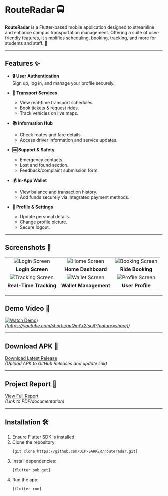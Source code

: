 # RouteRadar 🚍

**RouteRadar** is a Flutter-based mobile application designed to streamline and enhance campus transportation management. Offering a suite of user-friendly features, it simplifies scheduling, booking, tracking, and more for students and staff. 🌟

---

## Features ✨

- **🔒 User Authentication**  
  Sign up, log in, and manage your profile securely.

- **🚌 Transport Services**  
  - View real-time transport schedules.  
  - Book tickets & request rides.  
  - Track vehicles on live maps.  

- **📚 Information Hub**  
  - Check routes and fare details.  
  - Access driver information and service updates.  

- **🆘 Support & Safety**  
  - Emergency contacts.  
  - Lost and found section.  
  - Feedback/complaint submission form.  

- **💰 In-App Wallet**  
  - View balance and transaction history.  
  - Add funds securely via integrated payment methods.  

- **👤 Profile & Settings**  
  - Update personal details.  
  - Change profile picture.  
  - Secure logout.  

---

## Screenshots 📸

| | | |
|:-------------------------:|:-------------------------:|:-------------------------:|
| ![Login Screen](https://drive.google.com/file/d/1dGTnhNQL2ZGid-GAQ_Jjg-YVUKmspfrs/view?usp=drive_link) | ![Home Screen](https://drive.google.com/file/d/1j_BzZXVlIEfO-Px-UtHYFSTmgUecsyNX/view?usp=drive_link) | ![Booking Screen](https://drive.google.com/file/d/1KBAsgwVcpVK_fEJ9JnlemdtwEk8gycBX/view?usp=drive_link) |
| **Login Screen** | **Home Dashboard** | **Ride Booking** |
| ![Tracking Screen](https://drive.google.com/file/d/1PK0j__W0lTIgy2Np8n7ctNO_QrTiyduB/view?usp=drive_link) | ![Wallet Screen](https://drive.google.com/file/d/1qj7D_lA3dRPe1OptPyWT3WMdCAQT3NRB/view?usp=drive_link) | ![Profile Screen](https://drive.google.com/file/d/1qiKsFqeZIRnDm-iHlhRVi6FLYXy79dEs/view?usp=drive_link) |
| **Real-Time Tracking** | **Wallet Management** | **User Profile** |

---

## Demo Video 🎥  
[![Watch Demo](https://img.youtube.com/shorts/auQmYx2tscA/0.jpg)]())  
*([https://youtube.com/shorts/auQmYx2tscA?feature=share])*

---

## Download APK 📲  
[Download Latest Release](https://github.com/yourusername/RouteRadar/releases/latest/download/app-release.apk)  
*(Upload APK to GitHub Releases and update link)*

---

## Project Report 📄  
[View Full Report](https://drive.google.com/drive/folders/1uvSDjCXYpZEc6p1YO88rKTkFbxoBma_R?usp=drive_link)  
*(Link to PDF/documentation)*

---

## Installation 🛠️  
1. Ensure Flutter SDK is installed.  
2. Clone the repository:  
   ```bash
   [git clone https://github.com/DIP-SARKER/routeradar.git]

3. Install dependencies:
    ```bash
    [flutter pub get]

4. Run the app:
    ```bash
    [flutter run]
